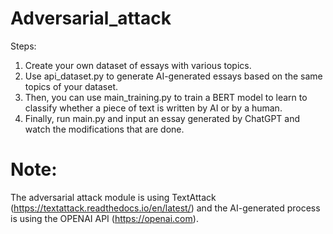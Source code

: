 # Adversarial_attack
Steps:
1. Create your own dataset of essays with various topics.
2. Use api_dataset.py to generate AI-generated essays based on the same topics of your dataset.
3. Then, you can use main_training.py to train a BERT model to learn to classify whether a piece of text is written by AI or by a human.
4. Finally, run main.py and input an essay generated by ChatGPT and watch the modifications that are done.

# Note:
The adversarial attack module is using TextAttack (https://textattack.readthedocs.io/en/latest/) and the AI-generated process is using the OPENAI API (https://openai.com).
